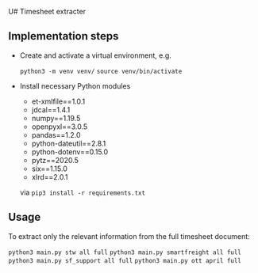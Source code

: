 U# Timesheet extracter

## Implementation steps

- Create and activate a virtual environment, e.g.

  `python3 -m venv venv/`
  `source venv/bin/activate`

- Install necessary Python modules 

  - et-xmlfile==1.0.1
  - jdcal==1.4.1
  - numpy==1.19.5
  - openpyxl==3.0.5
  - pandas==1.2.0
  - python-dateutil==2.8.1
  - python-dotenv==0.15.0
  - pytz==2020.5
  - six==1.15.0
  - xlrd==2.0.1

  via `pip3 install -r requirements.txt`

## Usage

To extract only the relevant information from the full timesheet document:

`python3 main.py stw all full`
`python3 main.py smartfreight all full`
`python3 main.py sf_support all full`
`python3 main.py ott april full`
